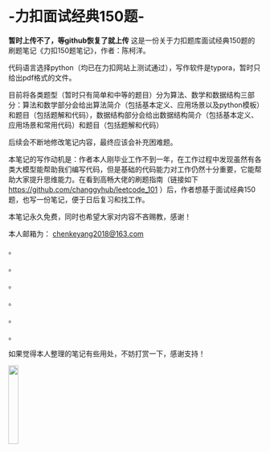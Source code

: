 # -力扣面试经典150题-
**暂时上传不了，等github恢复了就上传**
  这是一份关于力扣题库面试经典150题的刷题笔记《力扣150题笔记》，作者：陈柯洋。
  
  代码语言选择python（均已在力扣网站上测试通过），写作软件是typora，暂时只给出pdf格式的文件。

  目前将各类题型（暂时只有简单和中等的题目）分为算法、数学和数据结构三部分：算法和数学部分会给出算法简介（包括基本定义、应用场景以及python模板）和题目（包括题解和代码），数据结构部分会给出数据结构简介（包括基本定义、应用场景和常用代码）和题目（包括题解和代码）

  后续会不断地修改笔记内容，最终应该会补充困难题。

  本笔记的写作动机是：作者本人刚毕业工作不到一年，在工作过程中发现虽然有各类大模型能帮助我们编写代码，但是基础的代码能力对工作仍然十分重要，它能帮助大家提升思维能力。在看到高畅大佬的刷题指南（链接如下 https://github.com/changgyhub/leetcode_101 ）后，作者想基于面试经典150题，也写一份笔记，便于日后复习和找工作。

  本笔记永久免费，同时也希望大家对内容不吝赐教，感谢！

  本人邮箱为： chenkeyang2018@163.com 

。

。

。

。

。

。

  如果觉得本人整理的笔记有些用处，不妨打赏一下，感谢支持！
  
<img src="https://github.com/user-attachments/assets/1d85d7f8-412d-499f-8dc1-1cb1a8dad335" width="20%">

